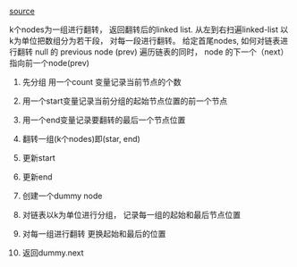 [source](https://github.com/azl397985856/leetcode/blob/master/problems/25.reverse-nodes-in-k-groups-cn.md)

k个nodes为一组进行翻转， 返回翻转后的linked list.
从左到右扫遍linked-list 以k为单位把数组分为若干段， 对每一段进行翻转。 给定首尾nodes, 如何对链表进行翻转
null 的 previous node (prev) 遍历链表的同时， node 的下一个（next）指向前一个node(prev) 

1. 先分组 用一个count 变量记录当前节点的个数
2. 用一个start变量记录当前分组的起始节点位置的前一个节点
3. 用一个end变量记录要翻转的最后一个节点位置
4. 翻转一组(k个nodes)即(star, end)
5. 更新start
6. 更新end


1. 创建一个dummy node
2. 对链表以k为单位进行分组， 记录每一组的起始和最后节点位置
3. 对每一组进行翻转 更换起始和最后的位置
4. 返回dummy.next

